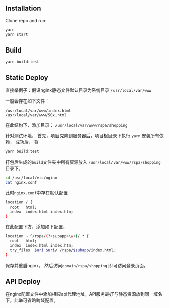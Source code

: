 ## Installation
Clone repo and run:

```sh
yarn
yarn start
```

## Build
```sh
yarn build:test
```

## Static Deploy
直接举例子：假设nginx静态文件默认目录为系统目录
`/usr/local/var/www`

一般会存在如下文件：
```
/usr/local/var/www/index.html
/usr/local/var/www/50x.html
```
在此结构下，添加目录：
`/usr/local/var/www/rspa/shopping`

针对测试环境，
首先，项目克隆到服务器后，项目根目录下执行
`yarn`
安装所有依赖，
成功后，
将
```sh
yarn build:test
```
打包后生成的`build`文件夹中所有资源放入
`/usr/local/var/www/rspa/shopping`
目录下。
```sh
cd /usr/local/etc/nginx
cat nginx.conf
```
此时`nginx.conf`中存在默认配置
```sh
location / {
  root   html;
  index  index.html index.htm;
}
```
在此配置下方，添加如下配置，

```sh
location ~ ^/rspa/(?<subapp>\w+)/.* {
  root   html;
  index  index.html index.htm;
  try_files  $uri $uri/ /rspa/$subapp/index.html;
}
```
保存并重启nginx，
然后访问`domain/rspa/shopping`
即可访问登录页面。

## API Deploy
在nginx配置文件中添加相应api代理地址，API服务最好与静态资源放到同一域名下，此举可省略跨域配置。


